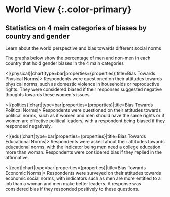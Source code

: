 # World View  {:.color-primary}
## Statistics on 4 main categories of biases by country and gender
Learn about the world perspective and bias towards different social norms

The graphs below show the percentage of men and non-men in each country that hold gender biases in the 4 main categories 

<|{physical}|chart|type=bar|properties={properties}|title=Bias Towards Physical Norms|>
Respondents were questioned on their attitudes towards physical norms, such as domestic violence in households or reproductive rights. They were considered biased if their responses suggested negative thoughts towards these women's issues. 

<|{politics}|chart|type=bar|properties={properties}|title=Bias Towards Political Norms|>
Respondents were questioned on their attitudes towards political norms, such as if women and men should have the same rights or if women are effective political leaders, with a respondent being biased if they responded negatively.  

<|{edu}|chart|type=bar|properties={properties}|title=Bias Towards Educational Norms|>
Respondents were asked about their attitudes towards educational norms, with the indicator being men need a college education more than woman. Respondents were considered bias if they replied in the affirmative. 

<|{eco}|chart|type=bar|properties={properties}|title=Bias Towards Economic Norms|>
Respondents were surveyed on their attitudes towards economic social norms, with indicators such as men are more entitled to a job than a woman and men make better leaders. A response was considered bias if they responded positively to these questions. 